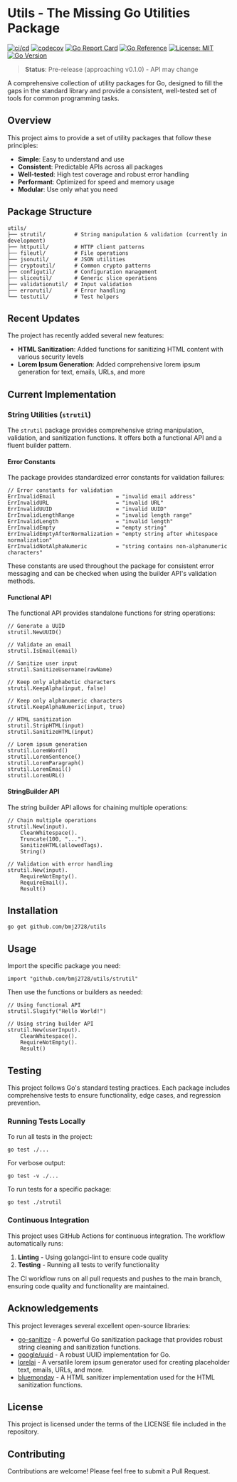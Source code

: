 # Utils - The Missing Go Utilities Package


<!-- Badges -->
[![ci/cd](https://github.com/bmj2728/utils/actions/workflows/go.yml/badge.svg)](https://github.com/bmj2728/utils/actions)
[![codecov](https://codecov.io/gh/bmj2728/utils/branch/main/graph/badge.svg)](https://codecov.io/gh/bmj2728/utils)
[![Go Report Card](https://goreportcard.com/badge/github.com/bmj2728/utils)](https://goreportcard.com/report/github.com/bmj2728/utils)
[![Go Reference](https://pkg.go.dev/badge/github.com/bmj2728/utils.svg)](https://pkg.go.dev/github.com/bmj2728/utils)
[![License: MIT](https://img.shields.io/badge/License-MIT-yellow.svg)](https://opensource.org/licenses/MIT)
[![Go Version](https://img.shields.io/github/go-mod/go-version/bmj2728/utils)](https://golang.org/)

> **Status**: Pre-release (approaching v0.1.0) - API may change

A comprehensive collection of utility packages for Go, designed to fill the gaps in the standard library and provide a consistent, well-tested set of tools for common programming tasks.

## Overview

This project aims to provide a set of utility packages that follow these principles:

- **Simple**: Easy to understand and use
- **Consistent**: Predictable APIs across all packages
- **Well-tested**: High test coverage and robust error handling
- **Performant**: Optimized for speed and memory usage
- **Modular**: Use only what you need

## Package Structure

```
utils/
├── strutil/         # String manipulation & validation (currently in development)
├── httputil/        # HTTP client patterns
├── fileutl/         # File operations
├── jsonutil/        # JSON utilities
├── cryptoutil/      # Common crypto patterns
├── configutil/      # Configuration management
├── sliceutil/       # Generic slice operations
├── validationutil/  # Input validation
├── errorutil/       # Error handling
└── testutil/        # Test helpers
```

## Recent Updates

The project has recently added several new features:

- **HTML Sanitization**: Added functions for sanitizing HTML content with various security levels
- **Lorem Ipsum Generation**: Added comprehensive lorem ipsum generation for text, emails, URLs, and more


## Current Implementation

### String Utilities (`strutil`)

The `strutil` package provides comprehensive string manipulation, validation, and sanitization functions. It offers both a functional API and a fluent builder pattern.

#### Error Constants

The package provides standardized error constants for validation failures:

```
// Error constants for validation
ErrInvalidEmail                   = "invalid email address"
ErrInvalidURL                     = "invalid URL"
ErrInvalidUUID                    = "invalid UUID"
ErrInvalidLengthRange             = "invalid length range"
ErrInvalidLength                  = "invalid length"
ErrInvalidEmpty                   = "empty string"
ErrInvalidEmptyAfterNormalization = "empty string after whitespace normalization"
ErrInvalidNotAlphaNumeric         = "string contains non-alphanumeric characters"
```

These constants are used throughout the package for consistent error messaging and can be checked when using the builder API's validation methods.

#### Functional API

The functional API provides standalone functions for string operations:

```
// Generate a UUID
strutil.NewUUID()

// Validate an email
strutil.IsEmail(email)

// Sanitize user input
strutil.SanitizeUsername(rawName)

// Keep only alphabetic characters
strutil.KeepAlpha(input, false)

// Keep only alphanumeric characters
strutil.KeepAlphaNumeric(input, true)

// HTML sanitization
strutil.StripHTML(input)
strutil.SanitizeHTML(input)

// Lorem ipsum generation
strutil.LoremWord()
strutil.LoremSentence()
strutil.LoremParagraph()
strutil.LoremEmail()
strutil.LoremURL()
```

#### StringBuilder API

The string builder API allows for chaining multiple operations:

```
// Chain multiple operations
strutil.New(input).
    CleanWhitespace().
    Truncate(100, "...").
    SanitizeHTML(allowedTags).
    String()

// Validation with error handling
strutil.New(input).
    RequireNotEmpty().
    RequireEmail().
    Result()
```

## Installation

```
go get github.com/bmj2728/utils
```

## Usage

Import the specific package you need:

```
import "github.com/bmj2728/utils/strutil"
```

Then use the functions or builders as needed:

```
// Using functional API
strutil.Slugify("Hello World!")

// Using string builder API
strutil.New(userInput).
    CleanWhitespace().
    RequireNotEmpty().
    Result()
```

## Testing

This project follows Go's standard testing practices. Each package includes comprehensive tests to ensure functionality, edge cases, and regression prevention.

### Running Tests Locally

To run all tests in the project:

```
go test ./...
```

For verbose output:

```
go test -v ./...
```

To run tests for a specific package:

```
go test ./strutil
```

### Continuous Integration

This project uses GitHub Actions for continuous integration. The workflow automatically runs:

1. **Linting** - Using golangci-lint to ensure code quality
2. **Testing** - Running all tests to verify functionality

The CI workflow runs on all pull requests and pushes to the main branch, ensuring code quality and functionality are maintained.

## Acknowledgements

This project leverages several excellent open-source libraries:

- [go-sanitize](https://github.com/mrz1836/go-sanitize) - A powerful Go sanitization package that provides robust string cleaning and sanitization functions.
- [google/uuid](https://github.com/google/uuid) - A robust UUID implementation for Go.
- [lorelai](https://github.com/UltiRequiem/lorelai) - A versatile lorem ipsum generator used for creating placeholder text, emails, URLs, and more.
- [bluemonday](https://github.com/microcosm-cc/bluemonday) - A HTML sanitizer implementation used for the HTML sanitization functions.

## License

This project is licensed under the terms of the LICENSE file included in the repository.

## Contributing

Contributions are welcome! Please feel free to submit a Pull Request.
